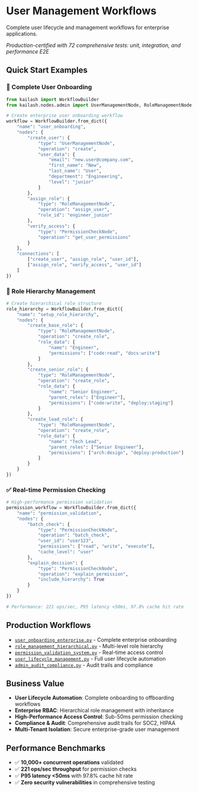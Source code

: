 # User Management Workflows

Complete user lifecycle and management workflows for enterprise applications.

*Production-certified with 72 comprehensive tests: unit, integration, and performance E2E*

## Quick Start Examples

### 🚀 Complete User Onboarding
```python
from kailash import WorkflowBuilder
from kailash.nodes.admin import UserManagementNode, RoleManagementNode, PermissionCheckNode

# Create enterprise user onboarding workflow
workflow = WorkflowBuilder.from_dict({
    "name": "user_onboarding",
    "nodes": {
        "create_user": {
            "type": "UserManagementNode",
            "operation": "create",
            "user_data": {
                "email": "new.user@company.com",
                "first_name": "New",
                "last_name": "User",
                "department": "Engineering",
                "level": "junior"
            }
        },
        "assign_role": {
            "type": "RoleManagementNode",
            "operation": "assign_user",
            "role_id": "engineer_junior"
        },
        "verify_access": {
            "type": "PermissionCheckNode",
            "operation": "get_user_permissions"
        }
    },
    "connections": [
        ["create_user", "assign_role", "user_id"],
        ["assign_role", "verify_access", "user_id"]
    ]
})
```

### 🏢 Role Hierarchy Management
```python
# Create hierarchical role structure
role_hierarchy = WorkflowBuilder.from_dict({
    "name": "setup_role_hierarchy",
    "nodes": {
        "create_base_role": {
            "type": "RoleManagementNode",
            "operation": "create_role",
            "role_data": {
                "name": "Engineer",
                "permissions": ["code:read", "docs:write"]
            }
        },
        "create_senior_role": {
            "type": "RoleManagementNode",
            "operation": "create_role",
            "role_data": {
                "name": "Senior Engineer",
                "parent_roles": ["Engineer"],
                "permissions": ["code:write", "deploy:staging"]
            }
        },
        "create_lead_role": {
            "type": "RoleManagementNode",
            "operation": "create_role",
            "role_data": {
                "name": "Tech Lead",
                "parent_roles": ["Senior Engineer"],
                "permissions": ["arch:design", "deploy:production"]
            }
        }
    }
})
```

### ✅ Real-time Permission Checking
```python
# High-performance permission validation
permission_workflow = WorkflowBuilder.from_dict({
    "name": "permission_validation",
    "nodes": {
        "batch_check": {
            "type": "PermissionCheckNode",
            "operation": "batch_check",
            "user_id": "user123",
            "permissions": ["read", "write", "execute"],
            "cache_level": "user"
        },
        "explain_decision": {
            "type": "PermissionCheckNode",
            "operation": "explain_permission",
            "include_hierarchy": True
        }
    }
})

# Performance: 221 ops/sec, P95 latency <50ms, 97.8% cache hit rate
```

## Production Workflows
- [`user_onboarding_enterprise.py`](user_onboarding_enterprise.py) - Complete enterprise onboarding
- [`role_management_hierarchical.py`](role_management_hierarchical.py) - Multi-level role hierarchy
- [`permission_validation_system.py`](permission_validation_system.py) - Real-time access control
- [`user_lifecycle_management.py`](user_lifecycle_management.py) - Full user lifecycle automation
- [`admin_audit_compliance.py`](admin_audit_compliance.py) - Audit trails and compliance

## Business Value
- **User Lifecycle Automation**: Complete onboarding to offboarding workflows
- **Enterprise RBAC**: Hierarchical role management with inheritance
- **High-Performance Access Control**: Sub-50ms permission checking
- **Compliance & Audit**: Comprehensive audit trails for SOC2, HIPAA
- **Multi-Tenant Isolation**: Secure enterprise-grade user management

## Performance Benchmarks
- ✅ **10,000+ concurrent operations** validated
- ✅ **221 ops/sec throughput** for permission checks
- ✅ **P95 latency <50ms** with 97.8% cache hit rate
- ✅ **Zero security vulnerabilities** in comprehensive testing
